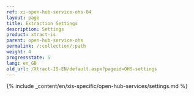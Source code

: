 ```yaml
---
ref: xi-open-hub-service-ohs-04
layout: page
title: Extraction Settings
description: Settings
product: xtract-is
parent: open-hub-service-ohs
permalink: /:collection/:path
weight: 4
progressstate: 5
lang: en_GB
old_url: /Xtract-IS-EN/default.aspx?pageid=OHS-settings
---
```


{% include _content/en/xis-specific/open-hub-services/settings.md  %}